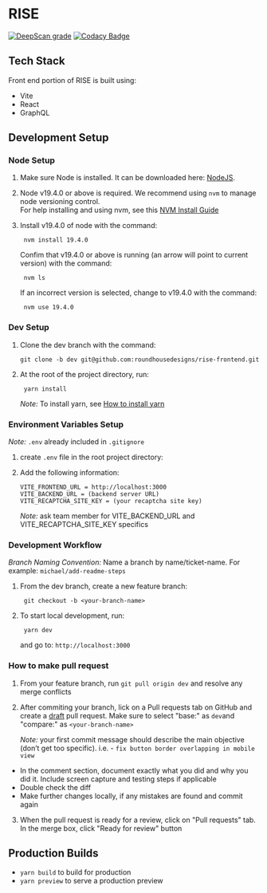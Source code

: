 # RISE

[![DeepScan grade](https://deepscan.io/api/teams/14424/projects/24864/branches/769714/badge/grade.svg)](https://deepscan.io/dashboard#view=project\&tid=14424\&pid=24864\&bid=769714)
[![Codacy Badge](https://app.codacy.com/project/badge/Grade/64f466be6e654cd2a2bb790971fb07ef)](https://app.codacy.com/gh/roundhousedesigns/rise-frontend/dashboard?utm_source=gh\&utm_medium=referral\&utm_content=\&utm_campaign=Badge_grade)

## Tech Stack

Front end portion of RISE is built using:

*   Vite
*   React
*   GraphQL

## Development Setup

### Node Setup

1.  Make sure Node is installed. It can be downloaded here: [NodeJS](https://nodejs.org/en/download).
2.  Node v19.4.0 or above is required.  We recommend using `nvm` to manage node versioning control.\
    For help installing and using nvm, see this [NVM Install Guide](https://www.freecodecamp.org/news/node-version-manager-nvm-install-guide/)
3.  Install v19.4.0 of node with the command:

         nvm install 19.4.0

    Confim that v19.4.0 or above is running (an arrow will point to current version) with the command:

         nvm ls

    If an incorrect version is selected, change to v19.4.0 with the command:

         nvm use 19.4.0

### Dev Setup

1.  Clone the dev branch with the command:

        git clone -b dev git@github.com:roundhousedesigns/rise-frontend.git

2.  At the root of the project directory, run:

         yarn install

    *Note:* To install yarn, see [How to install yarn](https://classic.yarnpkg.com/lang/en/docs/install/#mac-stable)

### Environment Variables Setup

*Note:* `.env` already included in `.gitignore`

1.  create `.env` file in the root project directory:
2.  Add the following information:

        VITE_FRONTEND_URL = http://localhost:3000
        VITE_BACKEND_URL = (backend server URL)
        VITE_RECAPTCHA_SITE_KEY = (your recaptcha site key)

    *Note:* ask team member for VITE\_BACKEND\_URL and VITE\_RECAPTCHA\_SITE\_KEY specifics

### Development Workflow

*Branch Naming Convention:* Name a branch by name/ticket-name.  For example: `michael/add-readme-steps`

1.  From the dev branch, create a new feature branch:

         git checkout -b <your-branch-name>

2. To start local development, run:

        yarn dev

   and go to: `http://localhost:3000`

### How to make pull request

1. From your feature branch, run `git pull origin dev` and resolve any merge conflicts

2. After commiting your branch, lick on a Pull requests tab on GitHub and create a <u>draft</u> pull request. Make sure to select "base:" as `dev`and "compare:"  as `<your-branch-name>` 

   *Note:* your first commit message should describe the main objective (don’t get too specific). i.e. - `fix button border overlapping in mobile view`

*   In the comment section, document exactly what you did and why you did it. Include screen capture and testing steps if applicable
*   Double check the diff 
*   Make further changes locally, if any mistakes are found and commit again

3. When the pull request is ready for a review, click on "Pull requests" tab. In the merge box, click "Ready for review" button

## Production Builds

*   `yarn build` to build for production
*   `yarn preview` to serve a production preview
